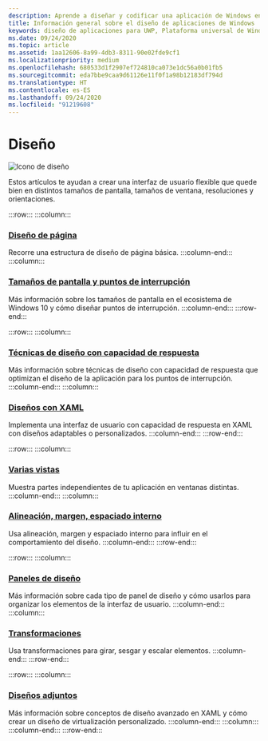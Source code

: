 ```yaml
---
description: Aprende a diseñar y codificar una aplicación de Windows en la que resulte fácil navegar y cuyo aspecto sea perfecto en varios dispositivos y tamaños de pantalla.
title: Información general sobre el diseño de aplicaciones de Windows
keywords: diseño de aplicaciones para UWP, Plataforma universal de Windows, diseño de aplicaciones, interfaz
ms.date: 09/24/2020
ms.topic: article
ms.assetid: 1aa12606-8a99-4db3-8311-90e02fde9cf1
ms.localizationpriority: medium
ms.openlocfilehash: 680533d1f2907ef724810ca073e1dc56a0b01fb5
ms.sourcegitcommit: eda7bbe9caa9d61126e11f0f1a98b12183df794d
ms.translationtype: HT
ms.contentlocale: es-ES
ms.lasthandoff: 09/24/2020
ms.locfileid: "91219608"
---
```

# <a name="layout"></a>Diseño

![Icono de diseño](../images/layout-2x.png)

Estos artículos te ayudan a crear una interfaz de usuario flexible que quede bien en distintos tamaños de pantalla, tamaños de ventana, resoluciones y orientaciones.

:::row:::
    :::column:::
### <a name="page-layout"></a>[Diseño de página](page-layout.md)
Recorre una estructura de diseño de página básica.
    :::column-end:::
    :::column:::
### <a name="screen-sizes-and-breakpoints"></a>[Tamaños de pantalla y puntos de interrupción](screen-sizes-and-breakpoints-for-responsive-design.md)
Más información sobre los tamaños de pantalla en el ecosistema de Windows 10 y cómo diseñar puntos de interrupción.
    :::column-end:::
:::row-end:::

:::row:::
    :::column:::
### <a name="responsive-design-techniques"></a>[Técnicas de diseño con capacidad de respuesta](responsive-design.md)
Más información sobre técnicas de diseño con capacidad de respuesta que optimizan el diseño de la aplicación para los puntos de interrupción.
    :::column-end:::
    :::column:::
### <a name="layouts-with-xaml"></a>[Diseños con XAML](layouts-with-xaml.md)
Implementa una interfaz de usuario con capacidad de respuesta en XAML con diseños adaptables o personalizados.
    :::column-end:::
:::row-end:::

:::row:::
    :::column:::
### <a name="multiple-views"></a>[Varias vistas](show-multiple-views.md)
Muestra partes independientes de tu aplicación en ventanas distintas.
    :::column-end:::
    :::column:::
### <a name="alignment-margin-padding"></a>[Alineación, margen, espaciado interno](alignment-margin-padding.md)
Usa alineación, margen y espaciado interno para influir en el comportamiento del diseño.
    :::column-end:::
:::row-end:::

:::row:::
    :::column:::
### <a name="layout-panels"></a>[Paneles de diseño](layout-panels.md)
Más información sobre cada tipo de panel de diseño y cómo usarlos para organizar los elementos de la interfaz de usuario.
    :::column-end:::
    :::column:::
### <a name="transforms"></a>[Transformaciones](transforms.md)
Usa transformaciones para girar, sesgar y escalar elementos.
    :::column-end:::
:::row-end:::

:::row:::
    :::column:::
### <a name="attached-layouts"></a>[Diseños adjuntos](attached-layouts.md)
Más información sobre conceptos de diseño avanzado en XAML y cómo crear un diseño de virtualización personalizado.
    :::column-end:::
    :::column:::
    :::column-end:::
:::row-end:::
